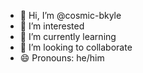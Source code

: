 - 👋 Hi, I’m @cosmic-bkyle
- 👀 I’m interested
- 🌱 I’m currently learning 
- 💞️ I’m looking to collaborate
- 😄 Pronouns: he/him

<!---
cosmic-bkyle/cosmic-bkyle is a ✨ special ✨ repository because its `README.md` (this file) appears on your GitHub profile.
You can click the Preview link to take a look at your changes.
--->
